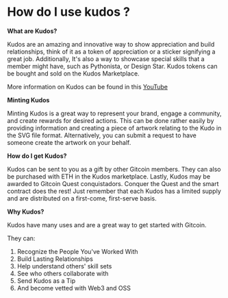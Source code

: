 # How do I use kudos ?

**What are Kudos?**

Kudos are an amazing and innovative way to show appreciation and build relationships, think of it as a token of appreciation or a sticker signifying a great job. Additionally, It's also a way to showcase special skills that a member might have, such as Pythonista, or Design Star. Kudos tokens can be bought and sold on the Kudos Marketplace.

More information on Kudos can be found in this [YouTube](https://youtu.be/EOlMTOzmKKk)

**Minting Kudos**

Minting Kudos is a great way to represent your brand, engage a community, and create rewards for desired actions. This can be done rather easily by providing information and creating a piece of artwork relating to the Kudo in the SVG file format. Alternatively, you can submit a request to have someone create the artwork on your behalf.

**How do I get Kudos?**

Kudos can be sent to you as a gift by other Gitcoin members. They can also be purchased with ETH in the Kudos marketplace. Lastly, Kudos may be awarded to Gitcoin Quest conquistadors. Conquer the Quest and the smart contract does the rest! Just remember that each Kudos has a limited supply and are distributed on a first-come, first-serve basis.

**Why Kudos?**

Kudos have many uses and are a great way to get started with Gitcoin.

They can:

1. Recognize the People You've Worked With
2. Build Lasting Relationships
3. Help understand others' skill sets
4. See who others collaborate with
5. Send Kudos as a Tip
6. And become vetted with Web3 and OSS

